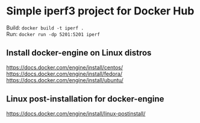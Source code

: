 
# Simple iperf3 project for Docker Hub

Build: `docker build -t iperf .`  
Run: `docker run -dp 5201:5201 iperf`

## Install docker-engine on Linux distros
https://docs.docker.com/engine/install/centos/  
https://docs.docker.com/engine/install/fedora/  
https://docs.docker.com/engine/install/ubuntu/  


## Linux post-installation for docker-engine
https://docs.docker.com/engine/install/linux-postinstall/
